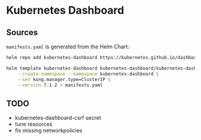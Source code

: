 # Kubernetes Dashboard

## Sources

`manifests.yaml` is generated from the Helm Chart:

```bash
helm repo add kubernetes-dashboard https://kubernetes.github.io/dashboard/

helm template kubernetes-dashboard kubernetes-dashboard/kubernetes-dashboard \
    --create-namespace --namespace kubernetes-dashboard \
    --set kong.manager.type=ClusterIP \
    --version 7.1.2 > manifests.yaml
```

## TODO

* kubernetes-dashboard-csrf secret
* tune resources
* fix missing networkpolicies
